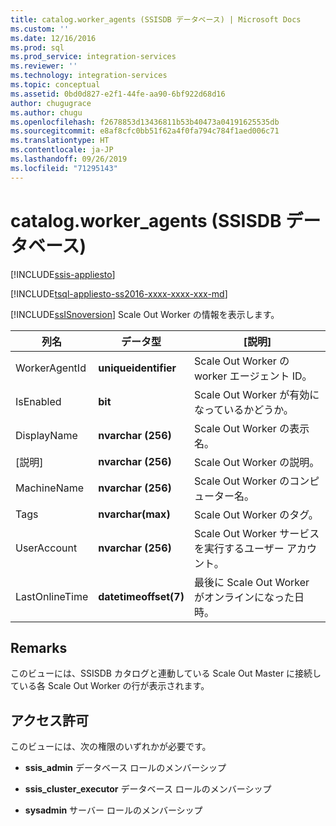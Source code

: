 ```yaml
---
title: catalog.worker_agents (SSISDB データベース) | Microsoft Docs
ms.custom: ''
ms.date: 12/16/2016
ms.prod: sql
ms.prod_service: integration-services
ms.reviewer: ''
ms.technology: integration-services
ms.topic: conceptual
ms.assetid: 0bd0d827-e2f1-44fe-aa90-6bf922d68d16
author: chugugrace
ms.author: chugu
ms.openlocfilehash: f2678853d13436811b53b40473a04191625535db
ms.sourcegitcommit: e8af8cfc0bb51f62a4f0fa794c784f1aed006c71
ms.translationtype: HT
ms.contentlocale: ja-JP
ms.lasthandoff: 09/26/2019
ms.locfileid: "71295143"
---
```

# <a name="catalogworker_agents-ssisdb-database"></a>catalog.worker_agents (SSISDB データベース)

[!INCLUDE[ssis-appliesto](../../includes/ssis-appliesto-ssvrpluslinux-asdb-asdw-xxx.md)]


[!INCLUDE[tsql-appliesto-ss2016-xxxx-xxxx-xxx-md](../../includes/tsql-appliesto-ss2016-xxxx-xxxx-xxx-md.md)]

[!INCLUDE[ssISnoversion](../../includes/ssisnoversion-md.md)] Scale Out Worker の情報を表示します。

|列名|データ型|[説明]|  
|-----------------|---------------|-----------------|  
|WorkerAgentId|**uniqueidentifier**|Scale Out Worker の worker エージェント ID。|
|IsEnabled|**bit**|Scale Out Worker が有効になっているかどうか。|
|DisplayName|**nvarchar (256)**|Scale Out Worker の表示名。|
|[説明]|**nvarchar (256)**|Scale Out Worker の説明。|
|MachineName|**nvarchar (256)**|Scale Out Worker のコンピューター名。|
|Tags|**nvarchar(max)**|Scale Out Worker のタグ。|
|UserAccount|**nvarchar (256)**|Scale Out Worker サービスを実行するユーザー アカウント。|
|LastOnlineTime|**datetimeoffset(7)**|最後に Scale Out Worker がオンラインになった日時。|

## <a name="remarks"></a>Remarks
このビューには、SSISDB カタログと連動している Scale Out Master に接続している各 Scale Out Worker の行が表示されます。

## <a name="permissions"></a>アクセス許可
このビューには、次の権限のいずれかが必要です。

- **ssis_admin** データベース ロールのメンバーシップ

- **ssis_cluster_executor** データベース ロールのメンバーシップ

- **sysadmin** サーバー ロールのメンバーシップ
